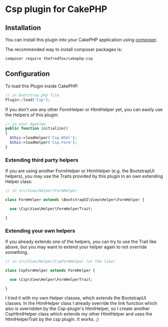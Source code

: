 # Csp plugin for CakePHP

## Installation

You can install this plugin into your CakePHP application using [composer](http://getcomposer.org).

The recommended way to install composer packages is:

```
composer require thefredfox/cakephp-csp
```

## Configuration

To load this Plugin inside CakePHP:

``` php
// in bootstrap.php file
Plugin::load('Csp');
```

If you don't use any other FormHelper or HtmlHelper yet, you can easily use the Helpers of this plugin:

``` php
// in your AppView
public function initialize()
{
  $this->loadHelper('Csp.Html');
  $this->loadHelper('Csp.Form');
}
```

### Extending third party helpers
If you are using another FormHelper or HtmlHelper (e.g. the BootstrapUI helpers), you may use the Traits provided by this plugin in an own extending Helper class:

``` php
// in src/View/Helper/FormHelper

class FormHelper extends \BootstrapUI\View\Helper\FormHelper {

  use \Csp\View\Helper\FormHelperTrait;

}
```

### Extending your own helpers
If you already extends one of the helpers, you can try to use the Trait like above, but you may want to extend your helper again to not override something.

``` php
// in src/View/Helper/CspFormHelper (or the like)

class CspFormHelper extends FormHelper {

  use \Csp\View\Helper\FormHelperTrait;

}
```

I tried it with my own Helper classes, which extends the BootstrapUI classes. In the HtmlHelper class I already override the link function which also is overridden by the Csp-plugin's HtmlHelper, so I create another CspHtmlHelper class which extends my other HtmlHelper and uses the HtmlHelperTrait by the csp plugin. It works. ;)
